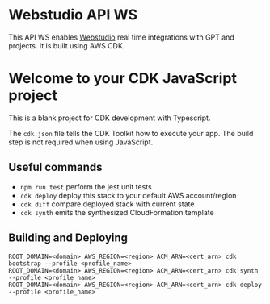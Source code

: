  # Webstudio API WS
This API WS enables [Webstudio](https://webstudio.so) real time integrations with GPT and projects. It is built using AWS CDK.

# Welcome to your CDK JavaScript project

This is a blank project for CDK development with Typescript.

The `cdk.json` file tells the CDK Toolkit how to execute your app. The build step is not required when using JavaScript.

## Useful commands

* `npm run test`         perform the jest unit tests
* `cdk deploy`           deploy this stack to your default AWS account/region
* `cdk diff`             compare deployed stack with current state
* `cdk synth`            emits the synthesized CloudFormation template

## Building and Deploying

```
ROOT_DOMAIN=<domain> AWS_REGION=<region> ACM_ARN=<cert_arn> cdk bootstrap --profile <profile_name>
ROOT_DOMAIN=<domain> AWS_REGION=<region> ACM_ARN=<cert_arn> cdk synth --profile <profile_name>
ROOT_DOMAIN=<domain> AWS_REGION=<region> ACM_ARN=<cert_arn> cdk deploy --profile <profile_name>
```